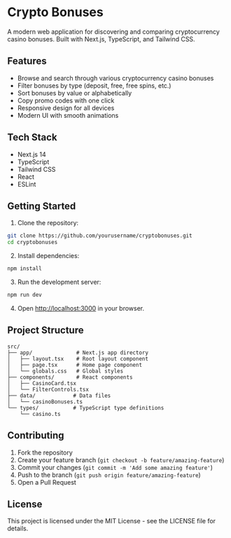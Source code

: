 # Crypto Bonuses

A modern web application for discovering and comparing cryptocurrency casino bonuses. Built with Next.js, TypeScript, and Tailwind CSS.

## Features

- Browse and search through various cryptocurrency casino bonuses
- Filter bonuses by type (deposit, free, free spins, etc.)
- Sort bonuses by value or alphabetically
- Copy promo codes with one click
- Responsive design for all devices
- Modern UI with smooth animations

## Tech Stack

- Next.js 14
- TypeScript
- Tailwind CSS
- React
- ESLint

## Getting Started

1. Clone the repository:
```bash
git clone https://github.com/yourusername/cryptobonuses.git
cd cryptobonuses
```

2. Install dependencies:
```bash
npm install
```

3. Run the development server:
```bash
npm run dev
```

4. Open [http://localhost:3000](http://localhost:3000) in your browser.

## Project Structure

```
src/
├── app/              # Next.js app directory
│   ├── layout.tsx    # Root layout component
│   ├── page.tsx      # Home page component
│   └── globals.css   # Global styles
├── components/       # React components
│   ├── CasinoCard.tsx
│   └── FilterControls.tsx
├── data/            # Data files
│   └── casinoBonuses.ts
└── types/           # TypeScript type definitions
    └── casino.ts
```

## Contributing

1. Fork the repository
2. Create your feature branch (`git checkout -b feature/amazing-feature`)
3. Commit your changes (`git commit -m 'Add some amazing feature'`)
4. Push to the branch (`git push origin feature/amazing-feature`)
5. Open a Pull Request

## License

This project is licensed under the MIT License - see the LICENSE file for details. 